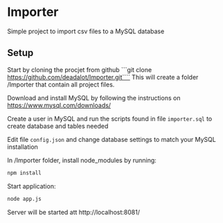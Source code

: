 # Importer
Simple project to import csv files to a MySQL database

## Setup
Start by cloning the procjet from github
```git clone https://github.com/deadalot/Importer.git````
This will create a folder /Importer that contain all project files. 

Download and install MySQL by following the instructions on https://www.mysql.com/downloads/

Create a user in MySQL and run the scripts found in file `importer.sql` to create database and tables needed

Edit file `config.json` and change database settings to match your MySQL installation

In /Importer folder, install node_modules by running: 
```bash
npm install
````

Start application:
```bash
node app.js
```

Server will be started att http://localhost:8081/

